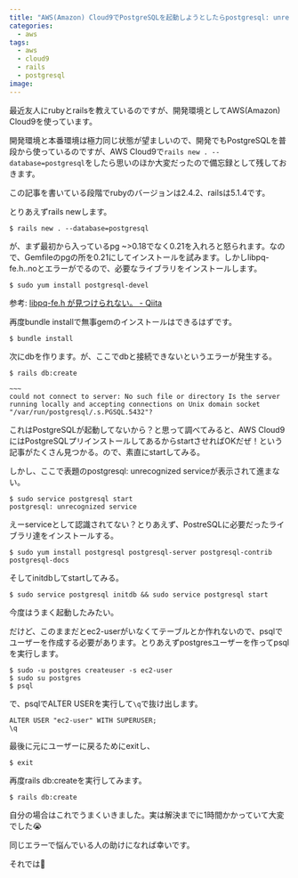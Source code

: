 ```yaml
---
title: "AWS(Amazon) Cloud9でPostgreSQLを起動しようとしたらpostgresql: unrecognized serviceと表示される問題の解決方法"
categories:
  - aws
tags:
  - aws
  - cloud9
  - rails
  - postgresql
image:
---
```

最近友人にrubyとrailsを教えているのですが、開発環境としてAWS(Amazon) Cloud9を使っています。

<!--more-->

開発環境と本番環境は極力同じ状態が望ましいので、開発でもPostgreSQLを普段から使っているのですが、AWS Cloud9で`rails new . --database=postgresql`をしたら思いのほか大変だったので備忘録として残しておきます。

この記事を書いている段階でrubyのバージョンは2.4.2、railsは5.1.4です。

とりあえずrails newします。

```
$ rails new . --database=postgresql
```

が、まず最初から入っているpg ~>0.18でなく0.21を入れろと怒られます。なので、Gemfileのpgの所を0.21にしてインストールを試みます。しかしlibpq-fe.h..noとエラーがでるので、必要なライブラリをインストールします。

```
$ sudo yum install postgresql-devel
```
参考: [libpq-fe.h が見つけられない。 - Qiita](https://qiita.com/s_osa/items/9b72643c9f7185736395)

再度bundle installで無事gemのインストールはできるはずです。

```
$ bundle install
```

次にdbを作ります。が、ここでdbと接続できないというエラーが発生する。

```
$ rails db:create

~~~
could not connect to server: No such file or directory Is the server running locally and accepting connections on Unix domain socket "/var/run/postgresql/.s.PGSQL.5432"?
```

これはPostgreSQLが起動してないから？と思って調べてみると、AWS Cloud9にはPostgreSQLプリインストールしてあるからstartさせればOKだぜ！という記事がたくさん見つかる。ので、素直にstartしてみる。

しかし、ここで表題のpostgresql: unrecognized serviceが表示されて進まない。

```
$ sudo service postgresql start
postgresql: unrecognized service
```

えーserviceとして認識されてない？とりあえず、PostreSQLに必要だったライブラリ達をインストールする。

```
$ sudo yum install postgresql postgresql-server postgresql-contrib postgresql-docs
```

そしてinitdbしてstartしてみる。

```
$ sudo service postgresql initdb && sudo service postgresql start
```

今度はうまく起動したみたい。

だけど、このままだとec2-userがいなくてテーブルとか作れないので、psqlでユーザーを作成する必要があります。とりあえずpostgresユーザーを作ってpsqlを実行します。

```
$ sudo -u postgres createuser -s ec2-user
$ sudo su postgres
$ psql
```

で、psqlでALTER USERを実行して`\q`で抜け出します。

```
ALTER USER "ec2-user" WITH SUPERUSER;
\q
```

最後に元にユーザーに戻るためにexitし、

```
$ exit
```

再度rails db:createを実行してみます。

```
$ rails db:create
```

自分の場合はこれでうまくいきました。実は解決までに1時間かかっていて大変でした😭

同じエラーで悩んでいる人の助けになれば幸いです。

それでは👋
